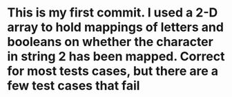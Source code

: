 # This is my first commit. I used a 2-D array to hold mappings of letters and booleans on whether the character in string 2 has been mapped. Correct for most tests cases, but there are a few test cases that fail
